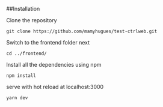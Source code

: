 ##Installation

Clone the repository

    git clone https://github.com/mamyhugues/test-ctrlweb.git


Switch to the frontend folder next

    cd ../frontend/

Install all the dependencies using npm

    npm install

serve with hot reload at localhost:3000

    yarn dev